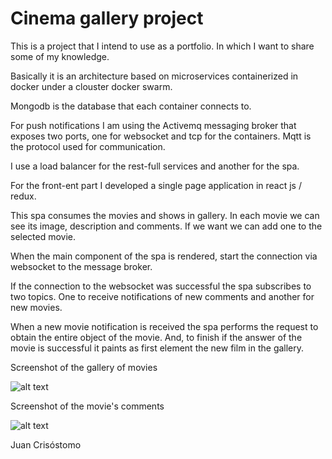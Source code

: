 # Cinema gallery project

This is a project that I intend to use as a portfolio. In which I want to share some of my knowledge.

Basically it is an architecture based on microservices containerized in docker under a clouster docker swarm.

Mongodb is the database that each container connects to.

For push notifications I am using the Activemq messaging broker that exposes two ports, one for websocket and tcp for the containers. Mqtt is the protocol used for communication.

I use a load balancer for the rest-full services and another for the spa.

For the front-ent part I developed a single page application in react js / redux.

This spa consumes the movies and shows in gallery. In each movie we can see its image, description and comments. If we want we can add one to the selected movie.

When the main component of the spa is rendered, start the connection via websocket to the message broker.

If the connection to the websocket was successful the spa subscribes to two topics. One to receive notifications of new comments and another for new movies.

When a new movie notification is received the spa performs the request to obtain the entire object of the movie. And, to finish if the answer of the movie is successful it paints as first element the new film in the gallery.

    
Screenshot of the gallery of movies

![alt text](https://www.dropbox.com/s/p9n9zn7cugicknk/spa-movies.png?dl=1 "Single page application - Movies")

Screenshot of the movie's comments

![alt text](https://www.dropbox.com/s/w4yg9h3bx9myhdr/spa-comments-of-a-movie.png?dl=1 "Single page application - Movies")


Juan Crisóstomo